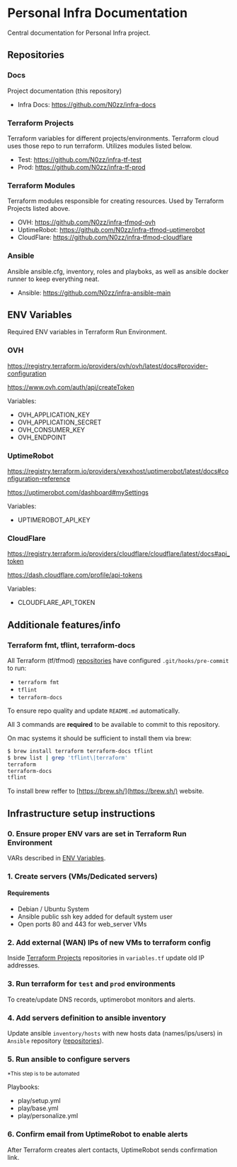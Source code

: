 # Personal Infra Documentation

Central documentation for Personal Infra project.

## Repositories

### Docs

Project documentation (this repository)

- Infra Docs: https://github.com/N0zz/infra-docs

### Terraform Projects

Terraform variables for different projects/environments. Terraform cloud uses those repo to run terraform. Utilizes modules listed below.

- Test: https://github.com/N0zz/infra-tf-test
- Prod: https://github.com/N0zz/infra-tf-prod

### Terraform Modules

Terraform modules responsible for creating resources. Used by Terraform Projects listed above.

- OVH: https://github.com/N0zz/infra-tfmod-ovh
- UptimeRobot: https://github.com/N0zz/infra-tfmod-uptimerobot
- CloudFlare: https://github.com/N0zz/infra-tfmod-cloudflare

### Ansible

Ansible ansible.cfg, inventory, roles and playboks, as well as ansible docker runner to keep everything neat.

- Ansible: https://github.com/N0zz/infra-ansible-main

## ENV Variables

Required ENV variables in Terraform Run Environment.

### OVH

https://registry.terraform.io/providers/ovh/ovh/latest/docs#provider-configuration

https://www.ovh.com/auth/api/createToken

Variables:

- OVH_APPLICATION_KEY
- OVH_APPLICATION_SECRET
- OVH_CONSUMER_KEY
- OVH_ENDPOINT

### UptimeRobot

https://registry.terraform.io/providers/vexxhost/uptimerobot/latest/docs#configuration-reference

https://uptimerobot.com/dashboard#mySettings

Variables:

- UPTIMEROBOT_API_KEY

### CloudFlare

https://registry.terraform.io/providers/cloudflare/cloudflare/latest/docs#api_token

https://dash.cloudflare.com/profile/api-tokens

Variables:

- CLOUDFLARE_API_TOKEN

## Additionale features/info

### Terraform fmt, tflint, terraform-docs

All Terraform (tf/tfmod) [repositories](#repositories) have configured `.git/hooks/pre-commit` to run:

- `terraform fmt`
- `tflint`
- `terraform-docs`

To ensure repo quality and update `README.md` automatically.

All 3 commands are **required** to be available to commit to this repository.

On mac systems it should be sufficient to install them via brew:

```bash
$ brew install terraform terraform-docs tflint
$ brew list | grep 'tflint\|terraform'
terraform
terraform-docs
tflint
```

To install brew reffer to [https://brew.sh/](https://brew.sh/) website.

## Infrastructure setup instructions

### 0. Ensure proper ENV vars are set in Terraform Run Environment

VARs described in [ENV Variables](#env-variables).

### 1. Create servers (VMs/Dedicated servers)

#### Requirements

- Debian / Ubuntu System
- Ansible public ssh key added for default system user
- Open ports 80 and 443 for web_server VMs

### 2. Add external (WAN) IPs of new VMs to terraform config

Inside [Terraform Projects](#terraform-projects) repositories in `variables.tf` update old IP addresses.

### 3. Run terraform for `test` and `prod` environments

To create/update DNS records, uptimerobot monitors and alerts.

### 4. Add servers definition to ansible inventory

Update ansible `inventory/hosts` with new hosts data (names/ips/users) in `Ansible` repository ([repositories](#repositories)).

### 5. Run ansible to configure servers

<sup>*This step is to be automated<sup>

Playbooks:

- play/setup.yml
- play/base.yml
- play/personalize.yml

### 6. Confirm email from UptimeRobot to enable alerts

After Terraform creates alert contacts, UptimeRobot sends confirmation link.
